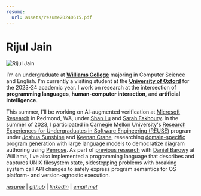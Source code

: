 ```yaml
---
resume:
  url: assets/resume20240615.pdf
---
```


# Rijul Jain

![Rijul Jain](assets/rjain06192024.jpg) 

I’m an undergraduate at [**Williams College**](https://www.williams.edu/) majoring in Computer Science and English. I’m currently a visiting student at the [**University of Oxford**](https://www.exeter.ox.ac.uk/) for the 2023-24 academic year. I work on research at the intersection of **programming languages**, **human-computer interaction**, and **artificial intelligence**.

This summer, I'll be working on AI-augmented verification at [Microsoft Research](https://www.microsoft.com/en-us/research/lab/microsoft-research-redmond/) in Redmond, WA, under [Shan Lu](https://people.cs.uchicago.edu/~shanlu/) and [Sarah Fakhoury](https://www.microsoft.com/en-us/research/people/sfakhoury/). In the summer of 2023, I participated in Carnegie Mellon University's [Research Experiences for Undergraduates in Software Engineering (REUSE)](https://www.cmu.edu/scs/s3d/reuse/) program under [Joshua Sunshine](https://www.cs.cmu.edu/~jssunshi/) and [Keenan Crane](https://www.cs.cmu.edu/~kmcrane/), researching [domain-specific program generation](assets/From_Prose_to_Programs_with_Penrose_REUSE_2023_Poster_Rijul_Jain.pdf) with large language models to democratize diagram authoring using [Penrose](https://penrose.cs.cmu.edu/). As part of [previous research](assets/bitfridge-poster.pdf) with [Daniel Barowy](http://www.cs.williams.edu/~dbarowy/) at Williams, I've also implemented a programming language that describes and captures UNIX filesystem state, sidestepping problems with breaking system call API changes to safely express program semantics for OS platform- and version-agnostic execution.




[_resume_]({{page.resume.url}}) | [_github_](https://github.com/rjainrjain) | [_linkedin_](https://www.linkedin.com/in/rijul-jn/) | [_email me!_](mailto:rijul.jain@williams.edu)

